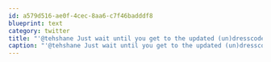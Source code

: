 ```yaml
---
id: a579d516-ae0f-4cec-8aa6-c7f46badddf8
blueprint: text
category: twitter
title: "'@tehshane Just wait until you get to the updated (un)dresscode"
caption: "'@tehshane Just wait until you get to the updated (un)dresscode"
---
```

